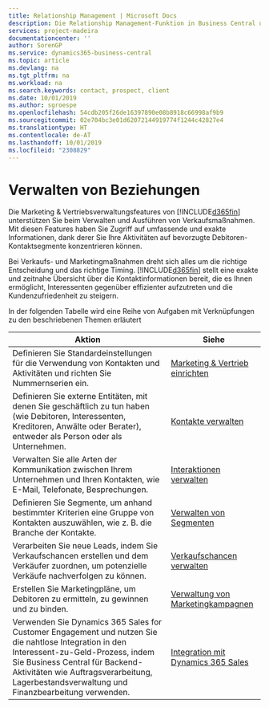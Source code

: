 ```yaml
---
title: Relationship Management | Microsoft Docs
description: Die Relationship Management-Funktion in Business Central unterstützt Ihr Verkaufsanstrengungen und Sie können damit auf Informationen Ihrer Kontakte und auf Vermögensfunktionen effizient zugreifen.
services: project-madeira
documentationcenter: ''
author: SorenGP
ms.service: dynamics365-business-central
ms.topic: article
ms.devlang: na
ms.tgt_pltfrm: na
ms.workload: na
ms.search.keywords: contact, prospect, client
ms.date: 10/01/2019
ms.author: sgroespe
ms.openlocfilehash: 54cdb205f26de16397890e08b8918c66998af9b9
ms.sourcegitcommit: 02e704bc3e01d62072144919774f1244c42827e4
ms.translationtype: HT
ms.contentlocale: de-AT
ms.lasthandoff: 10/01/2019
ms.locfileid: "2308829"
---
```

# <a name="managing-relationships"></a>Verwalten von Beziehungen
Die Marketing & Vertriebsverwaltungsfeatures von [!INCLUDE[d365fin](includes/d365fin_md.md)] unterstützen Sie beim Verwalten und Ausführen von Verkaufsmaßnahmen. Mit diesen Features haben Sie Zugriff auf umfassende und exakte Informationen, dank derer Sie Ihre Aktivitäten auf bevorzugte Debitoren-Kontaktsegmente konzentrieren können.

Bei Verkaufs- und Marketingmaßnahmen dreht sich alles um die richtige Entscheidung und das richtige Timing. [!INCLUDE[d365fin](includes/d365fin_md.md)] stellt eine exakte und zeitnahe Übersicht über die Kontaktinformationen bereit, die es Ihnen ermöglicht, Interessenten gegenüber effizienter aufzutreten und die Kundenzufriedenheit zu steigern.

In der folgenden Tabelle wird eine Reihe von Aufgaben mit Verknüpfungen zu den beschriebenen Themen erläutert  

| Aktion | Siehe |
| --- | --- |
|Definieren Sie Standardeinstellungen für die Verwendung von Kontakten und Aktivitäten und richten Sie Nummernserien ein.|[Marketing & Vertrieb einrichten](marketing-setup-marketing.md)|
|Definieren Sie externe Entitäten, mit denen Sie geschäftlich zu tun haben (wie Debitoren, Interessenten, Kreditoren, Anwälte oder Berater), entweder als Person oder als Unternehmen.|[Kontakte verwalten](marketing-contacts.md)|
|Verwalten Sie alle Arten der Kommunikation zwischen Ihrem Unternehmen und Ihren Kontakten, wie E-Mail, Telefonate, Besprechungen.|[Interaktionen verwalten](marketing-interactions.md)|
|Definieren Sie Segmente, um anhand bestimmter Kriterien eine Gruppe von Kontakten auszuwählen, wie z. B. die Branche der Kontakte.|[Verwalten von Segmenten](marketing-segments.md)|
|Verarbeiten Sie neue Leads, indem Sie Verkaufschancen erstellen und dem Verkäufer zuordnen, um potenzielle Verkäufe nachverfolgen zu können.|[Verkaufschancen verwalten](marketing-manage-sales-opportunities.md)|
|Erstellen Sie Marketingpläne, um Debitoren zu ermitteln, zu gewinnen und zu binden.|[Verwaltung von Marketingkampagnen](marketing-campaigns.md)|
|Verwenden Sie Dynamics 365 Sales for Customer Engagement und nutzen Sie die nahtlose Integration in den Interessent-zu-Geld-Prozess, indem Sie Business Central für Backend-Aktivitäten wie Auftragsverarbeitung, Lagerbestandsverwaltung und Finanzbearbeitung verwenden.|[Integration mit Dynamics 365 Sales](marketing-integrate-dynamicscrm.md)|
